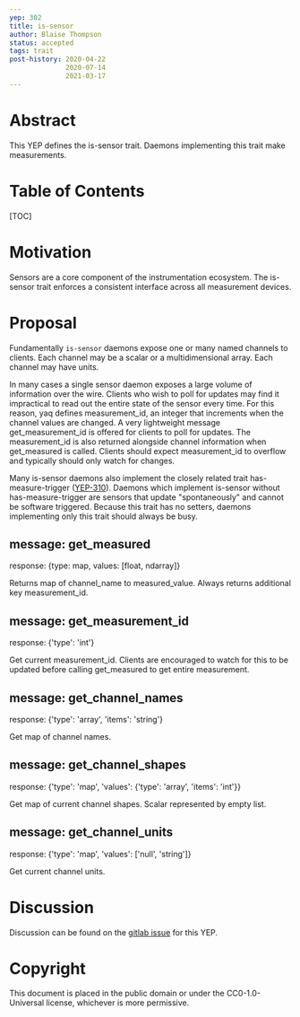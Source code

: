 ```yaml
---
yep: 302
title: is-sensor
author: Blaise Thompson
status: accepted
tags: trait
post-history: 2020-04-22
              2020-07-14
              2021-03-17
---
```


# Abstract

This YEP defines the is-sensor trait.
Daemons implementing this trait make measurements.

# Table of Contents

[TOC]

# Motivation

Sensors are a core component of the instrumentation ecosystem.
The is-sensor trait enforces a consistent interface across all measurement devices.

# Proposal

Fundamentally `is-sensor` daemons expose one or many named channels to clients.
Each channel may be a scalar or a multidimensional array.
Each channel may have units.

In many cases a single sensor daemon exposes a large volume of information over the wire.
Clients who wish to poll for updates may find it impractical to read out the entire state of the sensor every time.
For this reason, yaq defines measurement_id, an integer that increments when the channel values are changed.
A very lightweight message get_measurement_id is offered for clients to poll for updates.
The measurement_id is also returned alongside channel information when get_measured is called.
Clients should expect measurement_id to overflow and typically should only watch for changes.

Many is-sensor daemons also implement the closely related trait has-measure-trigger ([YEP-310](../310)).
Daemons which implement is-sensor without has-measure-trigger are sensors that update "spontaneously" and cannot be software triggered.
Because this trait has no setters, daemons implementing only this trait should always be busy.

## message: get_measured

response: {type: map, values: [float, ndarray]}

Returns map of channel_name to measured_value.
Always returns additional key measurement_id.

## message: get_measurement_id

response: {'type': 'int'}

Get current measurement_id.
Clients are encouraged to watch for this to be updated before calling get_measured to get entire measurement.

## message: get_channel_names

response: {'type': 'array', 'items': 'string'}

Get map of channel names.

## message: get_channel_shapes

response: {'type': 'map', 'values': {'type': 'array', 'items': 'int'}}

Get map of current channel shapes. Scalar represented by empty list.

## message: get_channel_units

response: {'type': 'map', 'values': ['null', 'string']}

Get current channel units.

# Discussion

Discussion can be found on the [gitlab issue](https://gitlab.com/yaq/yeps/-/issues/15) for this YEP.

# Copyright

This document is placed in the public domain or under the CC0-1.0-Universal license, whichever is more permissive.
